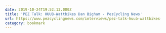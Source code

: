```yaml
---
date: 2019-10-24T19:52:13.000Z
title: 'PEZ Talk: HUUB-Wattbikes Dan Bigham - PezCycling News'
url: https://www.pezcyclingnews.com/interviews/pez-talk-huub-wattbikes-dan-bigham/
category: bookmark
---
```

